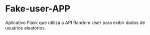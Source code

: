 # Fake-user-APP
Aplicativo Flask que utiliza a API Random User para exibir dados de usuários aleatórios.
